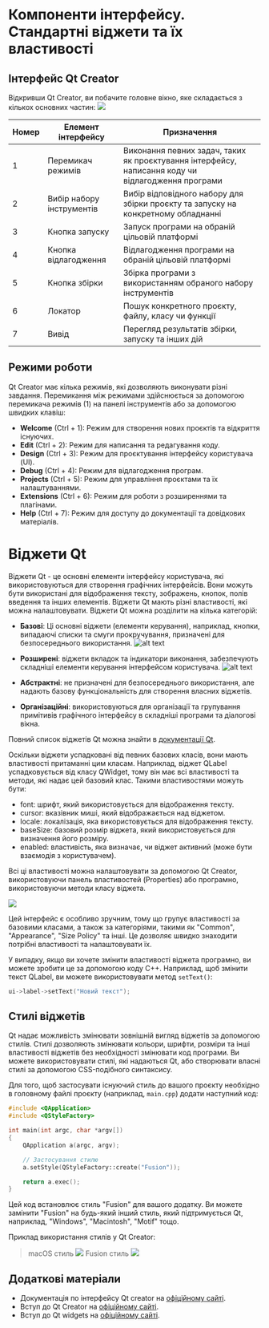# Компоненти інтерфейсу. Стандартні віджети та їх властивості

## Інтерфейс Qt Creator
Відкривши Qt Creator, ви побачите головне вікно, яке складається з кількох основних частин:
![](images/welcome-page.png)

| Номер | Елемент інтерфейсу | Призначення |
|-------|-------------------|-------------|
| 1 | Перемикач режимів | Виконання певних задач, таких як проєктування інтерфейсу, написання коду чи відлагодження програми |
| 2 | Вибір набору інструментів | Вибір відповідного набору для збірки проєкту та запуску на конкретному обладнанні |
| 3 | Кнопка запуску | Запуск програми на обраній цільовій платформі |
| 4 | Кнопка відлагодження | Відлагодження програми на обраній цільовій платформі |
| 5 | Кнопка збірки | Збірка програми з використанням обраного набору інструментів |
| 6 | Локатор | Пошук конкретного проєкту, файлу, класу чи функції |
| 7 | Вивід | Перегляд результатів збірки, запуску та інших дій |

## Режими роботи
Qt Creator має кілька режимів, які дозволяють виконувати різні завдання. 
Перемикання між режимами здійснюється за допомогою перемикача режимів (1) на панелі інструментів або за допомогою швидких клавіш:
- **Welcome** (Ctrl + 1): Режим для створення нових проєктів та відкриття існуючих.
- **Edit** (Ctrl + 2): Режим для написання та редагування коду.
- **Design** (Ctrl + 3): Режим для проєктування інтерфейсу користувача (UI).
- **Debug** (Ctrl + 4): Режим для відлагодження програм.
- **Projects** (Ctrl + 5): Режим для управління проєктами та їх налаштуваннями.
- **Extensions** (Ctrl + 6): Режим для роботи з розширеннями та плагінами.
- **Help** (Ctrl + 7): Режим для доступу до документації та довідкових матеріалів.

# Віджети Qt
Віджети Qt - це основні елементи інтерфейсу користувача, які використовуються для створення графічних інтерфейсів. Вони можуть бути використані для відображення тексту, зображень, кнопок, полів введення та інших елементів. Віджети Qt мають різні властивості, які можна налаштовувати.
Віджети Qt можна розділити на кілька категорій:
- **Базові**: Ці основні віджети (елементи керування), наприклад, кнопки, випадаючі списки та смуги прокручування, призначені для безпосереднього використання.
![alt text](images/basic-widgets.png)

- **Розширені**: віджети вкладок та індикатори виконання, забезпечують складніші елементи керування інтерфейсом користувача.
![alt text](images/advanced-widgets.png)

- **Абстрактні**: не призначені для безпосереднього використання, але надають базову функціональність для створення власних віджетів.

- **Організаційні**: використовуються для організації та групування примітивів графічного інтерфейсу в складніші програми та діалогові вікна.

Повний список віджетів Qt можна знайти в [документації Qt](https://doc.qt.io/qt-6/widget-classes.html).

Оскільки віджети успадковані від певних базових класів, вони мають властивості притаманні цим класам. Наприклад, віджет QLabel успадковується від класу QWidget, тому він має всі властивості та методи, які надає цей базовий клас. Такими властивостями можуть бути:
- font: шрифт, який використовується для відображення тексту.
- cursor: вказівник миші, який відображається над віджетом.
- locale: локалізація, яка використовується для відображення тексту.
- baseSize: базовий розмір віджета, який використовується для визначення його розміру.
- enabled: властивість, яка визначає, чи віджет активний (може бути взаємодія з користувачем).

Всі ці властивості можна налаштовувати за допомогою Qt Creator, використовуючи панель властивостей (Properties) або програмно, використовуючи методи класу віджета.

![](images/property-editor.png)

Цей інтерфейс є особливо зручним, тому що групує властивості за базовими класами, а також за категоріями, такими як "Common", "Appearance", "Size Policy" та інші. Це дозволяє швидко знаходити потрібні властивості та налаштовувати їх.

У випадку, якщо ви хочете змінити властивості віджета програмно, ви можете зробити це за допомогою коду C++. Наприклад, щоб змінити текст QLabel, ви можете використовувати метод `setText()`:

```cpp
ui->label->setText("Новий текст");
```

## Стилі віджетів
Qt надає можливість змінювати зовнішній вигляд віджетів за допомогою стилів. Стилі дозволяють змінювати кольори, шрифти, розміри та інші властивості віджетів без необхідності змінювати код програми.
Ви можете використовувати стилі, які надаються Qt, або створювати власні стилі за допомогою CSS-подібного синтаксису.

Для того, щоб застосувати існуючий стиль до вашого проєкту необхідно в головному файлі проєкту (наприклад, `main.cpp`) додати наступний код:

```cpp
#include <QApplication>
#include <QStyleFactory>

int main(int argc, char *argv[])
{
    QApplication a(argc, argv);

    // Застосування стилю
    a.setStyle(QStyleFactory::create("Fusion"));

    return a.exec();
}
```

Цей код встановлює стиль "Fusion" для вашого додатку. Ви можете замінити "Fusion" на будь-який інший стиль, який підтримується Qt, наприклад, "Windows", "Macintosh", "Motif" тощо.

Приклад використання стилів у Qt Creator:
> macOS стиль
![](images/macos-style.png)
> Fusion стиль
![](images/fusion-style.png)


## Додаткові матеріали
- Документація по інтерфейсу Qt creator на [офіційному сайті](https://doc.qt.io/qtcreator/creator-quick-tour.html).
- Вступ до Qt Creator на [офіційному сайті](https://www.qt.io/academy/course-catalog?level=basic#getting-started-with-qt-creator).
- Вступ до Qt widgets на [офіційному сайті](https://www.qt.io/academy/course-catalog?level=basic#introduction-to-qt-widgets:-part-7).